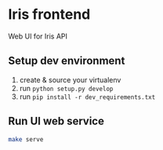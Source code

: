 Iris frontend
=============

Web UI for Iris API

Setup dev environment
---------------------

1. create & source your virtualenv
1. run `python setup.py develop`
1. run `pip install -r dev_requirements.txt`


Run UI web service
------------------

```bash
make serve
```
